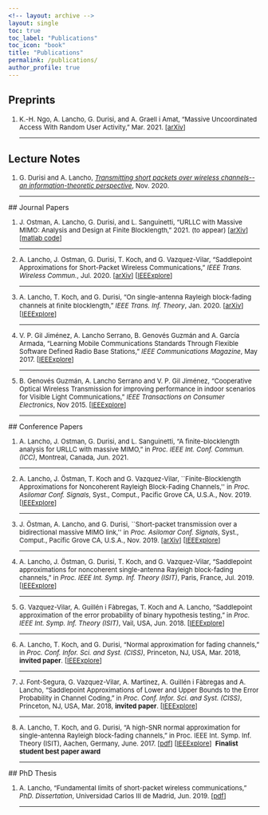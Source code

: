 ```yaml
---
<!-- layout: archive -->
layout: single
toc: true
toc_label: "Publications"
toc_icon: "book"
title: "Publications"
permalink: /publications/ 
author_profile: true
---
```

## Preprints
<font size="2">
<ol>
<li>
 K.-H. Ngo, A. Lancho, G. Durisi, and A. Graell i Amat, “Massive Uncoordinated Access With Random User Activity,” Mar. 2021. 
 [<a href="http://arxiv.org/abs/2103.09721">arXiv</a>]
</li><hr>

</ol>
</font>

## Lecture Notes
<font size="2">
<ol>
<li>
G. Durisi and A. Lancho, <em><a href="https://gdurisi.github.io/fbl-notes/">Transmitting short packets over wireless channels--an information-theoretic perspective</a></em>, Nov. 2020. 
</li>
<hr>
</ol>
</font>
## Journal Papers
<font size="2">
<ol>

<li>
 J. Ostman, A. Lancho, G. Durisi, and L. Sanguinetti, “URLLC with Massive MIMO: Analysis and
Design at Finite Blocklength,” 2021. (to appear) [<a href="http://arxiv.org/abs/2009.10550">arXiv</a>] [<a href="https://github.com/infotheorychalmers/URLLC_Massive_MIMO">matlab code</a>]
</li>
<hr>

<li>
A. Lancho, J. Ostman, G. Durisi, T. Koch, and G. Vazquez-Vilar, 
“Saddlepoint Approximations for Short-Packet Wireless Communications,” 
<em>IEEE Trans. Wireless Commun.</em>, Jul. 2020.
[<a href="https://arxiv.org/abs/1904.10442">arXiv</a>] [<a href="https://ieeexplore.ieee.org/document/9072306">IEEExplore</a>]
</li>
<hr>

<li>
  A. Lancho, T. Koch, and G. Durisi, 
  “On single-antenna Rayleigh block-fading channels at ﬁnite blocklength,” 
  <em>IEEE Trans. Inf. Theory</em>, Jan. 2020.
  [<a href="https://arxiv.org/abs/1706.07778">arXiv</a>] [<a href="https://ieeexplore.ieee.org/document/8861117">IEEExplore</a>]
</li>
<hr>

<li>
  V. P. Gil Jiménez, A. Lancho Serrano, B. Genovés Guzmán and A. García Armada, 
  “Learning Mobile Communications Standards Through Flexible Software Defined Radio Base Stations,” 
  <em>IEEE Communications Magazine</em>, May 2017.
  [<a href="https://ieeexplore.ieee.org/document/7926928">IEEExplore</a>]
</li>
<hr>

<li>
  B. Genovés Guzmán, A. Lancho Serrano and V. P. Gil Jiménez, 
  “Cooperative Optical Wireless Transmission for improving performance in indoor scenarios for Visible Light Communications,” 
  <em>IEEE Transactions on Consumer Electronics</em>, Nov 2015.
  [<a href="https://ieeexplore.ieee.org/document/7389772">IEEExplore</a>]
</li>
<hr>

</ol>
</font>
## Conference Papers
<font size="2">
<ol>
  <li>
     A. Lancho, J. Ostman, G. Durisi, and L. Sanguinetti, “A finite-blocklength analysis for URLLC with
massive MIMO,” in <em>Proc. IEEE Int. Conf. Commun. (ICC)</em>, Montreal, Canada, Jun. 2021.
  </li>
  <hr>

<li>
A. Lancho, J. Östman, T. Koch and G. Vazquez-Vilar, ``Finite-Blocklength Approximations for Noncoherent Rayleigh Block-Fading Channels,''
in <em>Proc. Asilomar Conf. Signals</em>, Syst., Comput., Pacific Grove CA, U.S.A., Nov. 2019. 
[<a href="https://ieeexplore.ieee.org/document/9049072">IEEExplore</a>]
</li>
<hr>

 <li>
J. Östman, A. Lancho, and G. Durisi, ``Short-packet transmission over a
  bidirectional massive MIMO link,'' in <em>Proc. Asilomar Conf. Signals</em>,
  Syst., Comput., Pacific Grove CA, U.S.A., Nov. 2019. 
  [<a href="https://arxiv.org/abs/1912.00718">arXiv</a>] [<a href="https://ieeexplore.ieee.org/document/9048838">IEEExplore</a>]
</li>
<hr>

<li>
    A. Lancho, J. Östman, G. Durisi, T. Koch, and G. Vazquez-Vilar, “Saddlepoint approximations for noncoherent single-antenna Rayleigh block-fading channels,” in <em>Proc. IEEE Int. Symp. Inf. Theory (ISIT)</em>, Paris, France, Jul. 2019.
    [<a href="https://ieeexplore.ieee.org/document/8849659">IEEExplore</a>]
  </li>
  <hr>

<li>
    G. Vazquez-Vilar, A. Guillén i Fàbregas, T. Koch and A. Lancho, 
    “Saddlepoint approximation of the error probability of binary hypothesis testing,” 
    in <em>Proc. IEEE Int. Symp. Inf. Theory (ISIT)</em>, Vail, USA, Jun. 2018.
    [<a href="https://ieeexplore.ieee.org/document/8437503?arnumber=8437503">IEEExplore</a>]
  </li>
  <hr>

<li>
    A. Lancho, T. Koch, and G. Durisi, “Normal approximation for fading channels,” 
    in <em>Proc. Conf. Infor. Sci. and Syst. (CISS)</em>, Princeton, NJ, USA, Mar. 2018, 
    <strong>invited paper</strong>. [<a href="https://ieeexplore.ieee.org/document/8362297">IEEExplore</a>]
</li>
<hr>

<li>
    J. Font-Segura, G. Vazquez-Vilar, A. Martinez, A. Guillén i Fàbregas and A. Lancho, 
    “Saddlepoint Approximations of Lower and Upper Bounds to the Error Probability in Channel Coding,” 
    in <em>Proc. Conf. Infor. Sci. and Syst. (CISS)</em>, Princeton, NJ, USA, Mar. 2018, 
    <strong>invited paper</strong>. [<a href="https://ieeexplore.ieee.org/document/8362304">IEEExplore</a>]
</li>
<hr>

<li>
A. Lancho, T. Koch, and G. Durisi, “A high-SNR normal approximation for single-antenna Rayleigh block-fading channels,” 
in Proc. IEEE Int. Symp. Inf. Theory (ISIT), Aachen, Germany, June. 2017. 
[<a href="http://publications.lib.chalmers.se/records/fulltext/249350/local_249350.pdf"
      target="_blank">pdf</a>] [<a href="https://ieeexplore.ieee.org/document/8006834">IEEExplore</a>]
&nbsp;<b>Finalist student best paper award</b>
</li>
<hr>

</ol>
</font>
## PhD Thesis
<font size="2">
<ol>
  <li>
     A. Lancho, “Fundamental limits of short-packet wireless communications,” <em>PhD. Dissertation</em>, Universidad Carlos III de Madrid, Jun. 2019.
     [<a href="/files/2019/Thesis_Alex.pdf">pdf</a>]
  </li>
  <hr>
  </ol>
  </font>